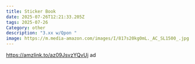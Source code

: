 ```yaml
---
title: Sticker Book
date: 2025-07-26T12:21:33.205Z
tags: 2025-07-26
Category: other
description: "3.xx w/Qpon "
image: https://m.media-amazon.com/images/I/817s20kg0mL._AC_SL1500_.jpg
---
```

https://amzlink.to/az09JsvzYQvUj ad